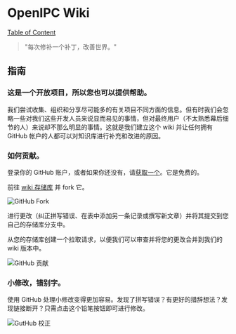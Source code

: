 # OpenIPC Wiki
[Table of Content](../README.zh.md)

> "每次修补一个补丁，改善世界。"

指南
---

### 这是一个开放项目，所以您也可以提供帮助。

我们尝试收集、组织和分享尽可能多的有关项目不同方面的信息。但有时我们会忽略一些对我们这些开发人员来说显而易见的事情，但对最终用户（不太熟悉幕后细节的人）来说却不那么明显的事情。这就是我们建立这个 wiki 并让任何拥有 GitHub 帐户的人都可以对知识库进行补充和改进的原因。

### 如何贡献。

登录你的 GitHub 账户，或者如果你还没有，请[获取一个][gh-signup]。它是免费的。

前往 [wiki 存储库](https://github.com/openIPC/wiki/) 并 fork 它。

![GitHub Fork](../images/gh-fork.webp)

进行更改（纠正拼写错误、在表中添加另一条记录或撰写新文章）并将其提交到您自己的存储库分支中。

从您的存储库创建一个拉取请求，以便我们可以审查并将您的更改合并到我们的 wiki 版本中。

![GitHub 贡献](../images/gh-contribute.webp)

### 小修改，错别字。

使用 GitHub 处理小修改变得更加容易。发现了拼写错误？有更好的措辞想法？发现链接断开？只需点击这个铅笔按钮即可进行修改。

![GutHub 校正](../images/gh-correction.webp)

[gh-signup]: https://github.com/signup
